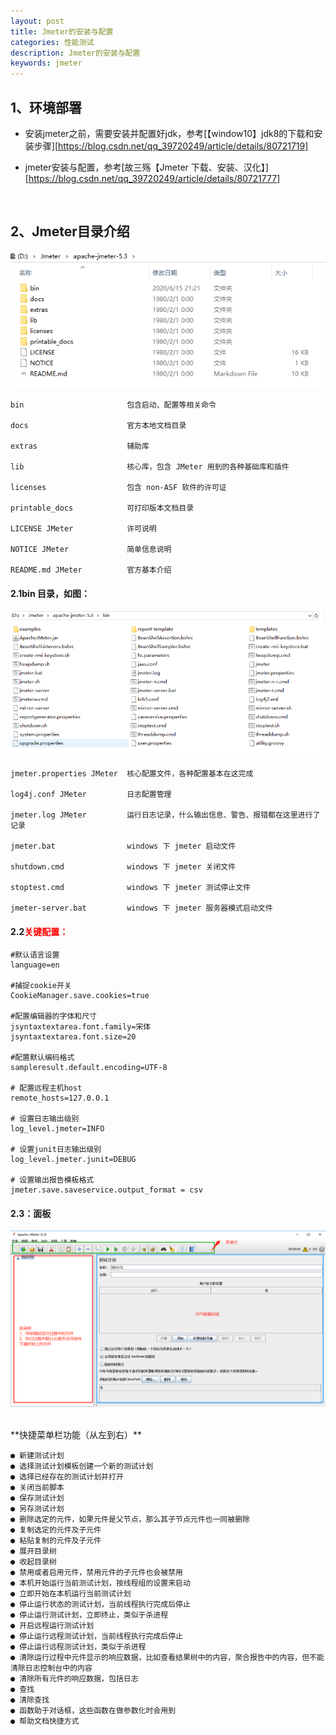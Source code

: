 ```yaml
---
layout: post
title: Jmeter的安装与配置
categories: 性能测试
description: Jmeter的安装与配置
keywords: jmeter
---
```




## 1、环境部署

- 安装jmeter之前，需要安装并配置好jdk，参考[【window10】jdk8的下载和安装步骤][https://blog.csdn.net/qq_39720249/article/details/80721719]

- jmeter安装与配置，参考[故三殇【Jmeter 下载、安装、汉化】][https://blog.csdn.net/qq_39720249/article/details/80721777]




<br/>

## 2、Jmeter目录介绍

![image-20200615213126504](https://github.com/nnnnmkaka/nnnnmkaka.github.io/blob/master/images/posts/Jmeter/image-20200615213126504.png?raw=true)

```
bin                       包含启动、配置等相关命令

docs                      官方本地文档目录

extras                    辅助库

lib                       核心库，包含 JMeter 用到的各种基础库和插件

licenses                  包含 non-ASF 软件的许可证

printable_docs            可打印版本文档目录

LICENSE JMeter            许可说明

NOTICE JMeter             简单信息说明

README.md JMeter          官方基本介绍
```



#### 2.1bin 目录，如图：

![image-20200615213503142](https://github.com/nnnnmkaka/nnnnmkaka.github.io/blob/master/images/posts/Jmeter/image-20200615213503142.png?raw=true)

```
jmeter.properties JMeter  核心配置文件，各种配置基本在这完成

log4j.conf JMeter         日志配置管理

jmeter.log JMeter         运行日志记录，什么输出信息、警告、报错都在这里进行了记录

jmeter.bat                windows 下 jmeter 启动文件

shutdown.cmd              windows 下 jmeter 关闭文件

stoptest.cmd              windows 下 jmeter 测试停止文件

jmeter-server.bat         windows 下 jmeter 服务器模式启动文件
```



#### 2.2<font color = "red">关键配置：</font>

```
#默认语言设置   
language=en

#捕捉cookie开关
CookieManager.save.cookies=true

#配置编辑器的字体和尺寸
jsyntaxtextarea.font.family=宋体
jsyntaxtextarea.font.size=20

#配置默认编码格式
sampleresult.default.encoding=UTF-8

# 配置远程主机host
remote_hosts=127.0.0.1

# 设置日志输出级别
log_level.jmeter=INFO

# 设置junit日志输出级别
log_level.jmeter.junit=DEBUG

# 设置输出报告模板格式
jmeter.save.saveservice.output_format = csv
```



#### 2.3：面板

![image-20200615215304478](https://github.com/nnnnmkaka/nnnnmkaka.github.io/blob/master/images/posts/Jmeter/image-20200615215304478.png?raw=true)

<br/>
**快捷菜单栏功能（从左到右）**

```
● 新建测试计划
● 选择测试计划模板创建一个新的测试计划
● 选择已经存在的测试计划并打开
● 关闭当前脚本
● 保存测试计划
● 另存测试计划
● 删除选定的元件，如果元件是父节点，那么其子节点元件也一同被删除
● 复制选定的元件及子元件
● 粘贴复制的元件及子元件
● 展开目录树
● 收起目录树
● 禁用或者启用元件，禁用元件的子元件也会被禁用
● 本机开始运行当前测试计划，按线程组的设置来启动
● 立即开始在本机运行当前测试计划
● 停止运行状态的测试计划，当前线程执行完成后停止
● 停止运行测试计划，立即终止，类似于杀进程
● 开启远程运行测试计划
● 停止运行远程测试计划，当前线程执行完成后停止
● 停止运行远程测试计划，类似于杀进程
● 清除运行过程中元件显示的响应数据，比如查看结果树中的内容，聚合报告中的内容，但不能清除日志控制台中的内容
● 清除所有元件的响应数据，包括日志
● 查找
● 清除查找 
● 函数助于对话框，这些函数在做参数化时会用到
● 帮助文档快捷方式
```






